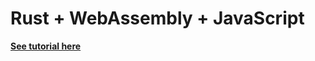 # Rust + WebAssembly + JavaScript

[**See tutorial here**](https://dev.to/mbround18/rust-webassembly-javascript-5366)

